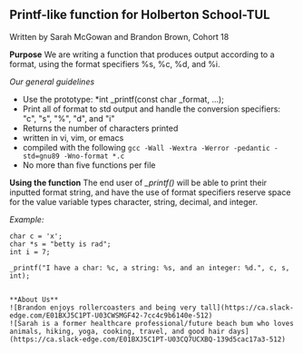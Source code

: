## Printf-like function for Holberton School-TUL

Written by Sarah McGowan and Brandon Brown, Cohort 18

**Purpose**
We are writing a function that produces output according to a format, using the format specifiers %s, %c, %d, and %i. 

 *Our general guidelines*

 - Use the prototype: *int _printf(const char  _format, ...);
 -   Print all of format to std output and handle the conversion specifiers: "c", "s", "%", "d", and "i"
 -   Returns the number of characters printed
 -   written in vi, vim, or emacs
 -   compiled with the following  `gcc -Wall -Wextra -Werror -pedantic -std=gnu89 -Wno-format *.c`
 - No more than five functions per file

**Using the function**
The end user of *_printf()* will be able to print their inputted format string, and have the use of format specifiers reserve space for the value variable types character, string, decimal, and integer.

*Example:*

    char c = 'x';
    char *s = "betty is rad";
    int i = 7;

    _printf("I have a char: %c, a string: %s, and an integer: %d.", c, s, int);

```

**About Us**
![Brandon enjoys rollercoasters and being very tall](https://ca.slack-edge.com/E01BXJ5C1PT-U03CWSMGF42-7cc4c9b6140e-512)
![Sarah is a former healthcare professional/future beach bum who loves animals, hiking, yoga, cooking, travel, and good hair days](https://ca.slack-edge.com/E01BXJ5C1PT-U03CQ7UCXBQ-139d5cac17a3-512)

